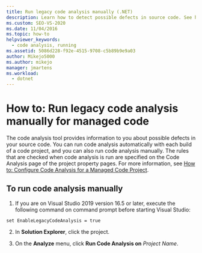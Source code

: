 ```yaml
---
title: Run legacy code analysis manually (.NET)
description: Learn how to detect possible defects in source code. See how to run legacy code analysis manually on managed code in Visual Studio.
ms.custom: SEO-VS-2020
ms.date: 11/04/2016
ms.topic: how-to
helpviewer_keywords: 
  - code analysis, running
ms.assetid: 5086d228-f92e-4515-9708-c5b89b9e9a03
author: Mikejo5000
ms.author: mikejo
manager: jmartens
ms.workload: 
  - dotnet
---
```

# How to: Run legacy code analysis manually for managed code

The code analysis tool provides information to you about possible defects in your source code. You can run code analysis automatically with each build of a code project, and you can also run code analysis manually. The rules that are checked when code analysis is run are specified on the Code Analysis page of the project property pages. For more information, see [How to: Configure Code Analysis for a Managed Code Project](../code-quality/how-to-configure-code-analysis-for-a-managed-code-project.md).

## To run code analysis manually

1. If you are on Visual Studio 2019 version 16.5 or later, execute the following command on command prompt before starting Visual Studio:

```
set EnableLegacyCodeAnalysis = true
```

2. In **Solution Explorer**, click the project.

3. On the **Analyze** menu, click **Run Code Analysis on** *Project Name*.
